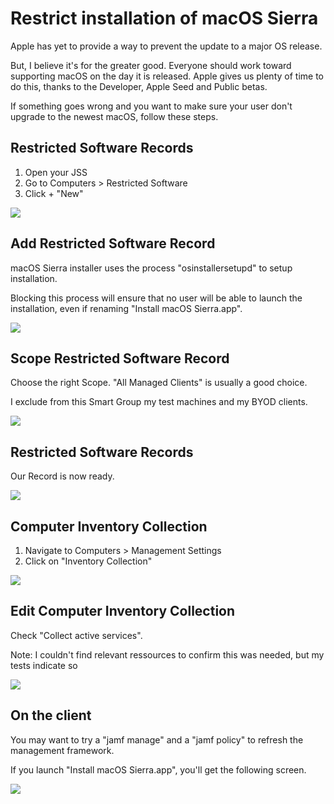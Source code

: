 # Restrict installation of macOS Sierra

Apple has yet to provide a way to prevent the update to a major OS release.

But, I believe it's for the greater good. Everyone should work toward supporting macOS on the day it is released. Apple gives us plenty of time to do this, thanks to the Developer, Apple Seed and Public betas.

If something goes wrong and you want to make sure your user don't upgrade to the newest macOS, follow these steps.

## Restricted Software Records

1. Open your JSS
1. Go to Computers > Restricted Software
1. Click + "New"

![][1]

[1]: images/restrict-major-os-update/restricted-software-records.png

## Add Restricted Software Record

macOS Sierra installer uses the process "osinstallersetupd" to setup installation.

Blocking this process will ensure that no user will be able to launch the installation, even if renaming "Install macOS Sierra.app".

![][2]

[2]: images/restrict-major-os-update/add-restricted-software-record.png

## Scope Restricted Software Record

Choose the right Scope. "All Managed Clients" is usually a good choice. 

I exclude from this Smart Group my test machines and my BYOD clients.

![][3]

[3]: images/restrict-major-os-update/scope-restricted-software-record.png

## Restricted Software Records

Our Record is now ready.

![][4]

[4]: images/restrict-major-os-update/restricted-software-records-1.png

## Computer Inventory Collection

1. Navigate to Computers > Management Settings
1. Click on "Inventory Collection"

![][5]

[5]: images/restrict-major-os-update/computer-inventory-collection.png

## Edit Computer Inventory Collection

Check "Collect active services".

Note: I couldn't find relevant ressources to confirm this was needed, but my tests indicate so

![][6]

[6]: images/restrict-major-os-update/edit-computer-inventory-collection.png

## On the client

You may want to try a "jamf manage" and a "jamf policy" to refresh the management framework.

If you launch "Install macOS Sierra.app", you'll get the following screen.

![][7]

[7]: images/restrict-major-os-update/on-the-client.png